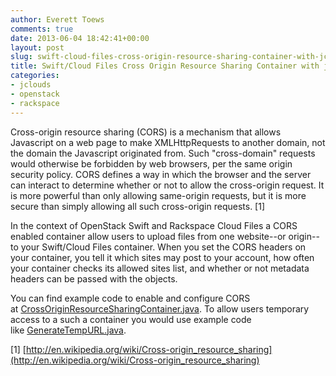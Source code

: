 ```yaml
---
author: Everett Toews
comments: true
date: 2013-06-04 18:42:41+00:00
layout: post
slug: swift-cloud-files-cross-origin-resource-sharing-container-with-jclouds
title: Swift/Cloud Files Cross Origin Resource Sharing Container with jclouds
categories:
- jclouds
- openstack
- rackspace
---
```


Cross-origin resource sharing (CORS) is a mechanism that allows Javascript on a web page to make XMLHttpRequests to another domain, not the domain the Javascript originated from. Such "cross-domain" requests would otherwise be forbidden by web browsers, per the same origin security policy. CORS defines a way in which the browser and the server can interact to determine whether or not to allow the cross-origin request. It is more powerful than only allowing same-origin requests, but it is more secure than simply allowing all such cross-origin requests. [1]

In the context of OpenStack Swift and Rackspace Cloud Files a CORS enabled container allow users to upload files from one website--or origin--to your Swift/Cloud Files container. When you set the CORS headers on your container, you tell it which sites may post to your account, how often your container checks its allowed sites list, and whether or not metadata headers can be passed with the objects.

You can find example code to enable and configure CORS at [CrossOriginResourceSharingContainer.java](https://github.com/jclouds/jclouds-examples/blob/master/rackspace/src/main/java/org/jclouds/examples/rackspace/cloudfiles/CrossOriginResourceSharingContainer.java). To allow users temporary access to a such a container you would use example code like [GenerateTempURL.java](https://github.com/jclouds/jclouds-examples/blob/master/rackspace/src/main/java/org/jclouds/examples/rackspace/cloudfiles/GenerateTempURL.java).

[1] [http://en.wikipedia.org/wiki/Cross-origin_resource_sharing](http://en.wikipedia.org/wiki/Cross-origin_resource_sharing)
